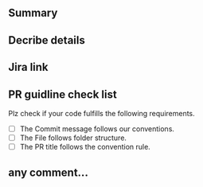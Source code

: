 ## Summary

## Decribe details

## Jira link

## PR guidline check list

Plz check if your code fulfills the following requirements.

-   [ ] The Commit message follows our conventions.
-   [ ] The File follows folder structure.
-   [ ] The PR title follows the convention rule.

## any comment...

